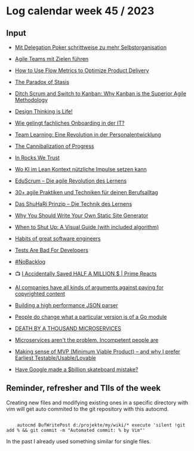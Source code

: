 # Log calendar week 45 / 2023

## Input

- [Mit Delegation Poker schrittweise zu mehr Selbstorganisation](https://cdi.digital/delegation-poker/)
- [Agile Teams mit Zielen führen](https://cdi.digital/fuehren-mit-zielen/)

- [How to Use Flow Metrics to Optimize Product Delivery](https://www.scrum.org/resources/blog/how-use-flow-metrics-optimize-product-delivery)
- [The Paradox of Stasis](https://www.lean-agility.de/2023/11/the-paradox-of-stasis.html)
- [Ditch Scrum and Switch to Kanban: Why Kanban is the Superior Agile Methodology](https://levelup.gitconnected.com/why-kanban-is-the-superior-agile-methodology-a-comprehensive-comparison-to-scrum-796f1b83b477)
- [Design Thinking is Life!](https://t2informatik.de/blog/design-thinking-is-life/)
- [Wie gelingt fachliches Onboarding in der IT?](https://t2informatik.de/blog/fachliches-onboarding-in-it/)
- [Team Learning: Eine Revolution in der Personalentwicklung](https://t2informatik.de/blog/team-learning-revolution-personalentwicklung/)
- [The Cannibalization of Progress](https://mdalmijn.com/p/the-cannibalization-of-progress)
- [In Rocks We Trust](https://mdalmijn.com/p/in-rocks-we-trust)
- [Wo KI im Lean Kontext nützliche Impulse setzen kann](https://www.geemco.de/artikel/wo-ki-im-lean-kontext-nuetzliche-impulse-setzen-kann/)


- [EduScrum – Die agile Revolution des Lernens](https://digitaleneuordnung.de/blog/eduscrum/)
- [30+ agile Praktiken und Techniken für deinen Berufsalltag](https://digitaleneuordnung.de/blog/agile-praktiken/)
- [Das ShuHaRi Prinzip – Die Technik des Lernens](https://digitaleneuordnung.de/blog/shu-ha-ri/)

- [Why You Should Write Your Own Static Site Generator](https://arne.me/articles/write-your-own-ssg)

- [When to Shut Up: A Visual Guide (with included algorithm)](https://shaungallagher.pressbin.com/blog/shut-up.html)

- [Habits of great software engineers](https://vadimkravcenko.com/shorts/habits-of-great-software-engineers/)

- [Tests Are Bad For Developers](https://www.amazingcto.com/tests-are-bad-for-developers/)

- [#NoBacklog](https://medium.com/codex/nobacklog-f70a25e9bc95)

- :tv: [I Accidentally Saved HALF A MILLION $ | Prime Reacts](https://www.youtube.com/watch?v=YCMtaTi6kMQ)
 

- [AI companies have all kinds of arguments against paying for copyrighted content](https://www.theverge.com/2023/11/4/23946353/generative-ai-copyright-training-data-openai-microsoft-google-meta-stabilityai)

- [Building a high performance JSON parser](https://dave.cheney.net/paste/gophercon-sg-2023.html)

- [People do change what a particular version is of a Go module](https://utcc.utoronto.ca/~cks/space/blog/programming/GoPeopleRedoModuleVersions)

- [DEATH BY A THOUSAND MICROSERVICES](https://renegadeotter.com/2023/09/10/death-by-a-thousand-microservices.html)

- [Microservices aren't the problem. Incompetent people are](https://nondv.wtf/blog/posts/microservices-arent-the-problem-incompetent-people-are.html)

- [Making sense of MVP (Minimum Viable Product) – and why I prefer Earliest Testable/Usable/Lovable](https://blog.crisp.se/2016/01/25/henrikkniberg/making-sense-of-mvp)

- [Have Google made a $billion skateboard mistake?](https://www.allankelly.net/archives/5536/have-google-made-a-billion-skateboard-mistake/)


## Reminder, refresher and TIls of the week

Creating new files and modifying existing ones in a specific directory with vim will get auto commited to the git repository with this autocmd.
~~~

    autocmd BufWritePost d:/projekte/my/wiki/* execute 'silent !git add % && git commit -m "Automated commit: % by Vim"'

~~~

In the past I already used something similar for single files.


